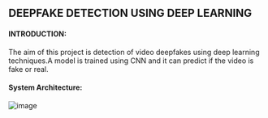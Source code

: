 ## DEEPFAKE DETECTION USING DEEP LEARNING
#### INTRODUCTION: 
The aim of this project is detection of video deepfakes using deep learning techniques.A model is trained using CNN and it can predict if the video is fake or real.
#### System Architecture:
![image](https://github.com/Bhargavisingampalli/Deep_Fake_Detection/assets/150596634/d20fd66e-734f-4fc2-8501-ffe47b70e120)
